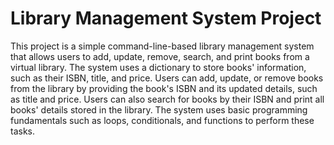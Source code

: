 # Library Management System Project

This project is a simple command-line-based library management system that allows users to add, update, remove, search, and print books from a virtual library. The system uses a dictionary to store books' information, such as their ISBN, title, and price. Users can add, update, or remove books from the library by providing the book's ISBN and its updated details, such as title and price. Users can also search for books by their ISBN and print all books' details stored in the library. The system uses basic programming fundamentals such as loops, conditionals, and functions to perform these tasks.
